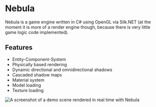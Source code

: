 # Nebula

Nebula is a game engine written in C# using OpenGL via Silk.NET (at the moment it is more of a render engine though, because there is very little game logic code implemented).

## Features

- Entity-Component-System
- Physically based rendering
- Dynamic directional and omnidirectional shadows
- Cascaded shadow maps
- Material system
- Model loading
- Texture loading

![A screenshot of a demo scene rendered in real time with Nebula](./Images/screenshot.jpg)
